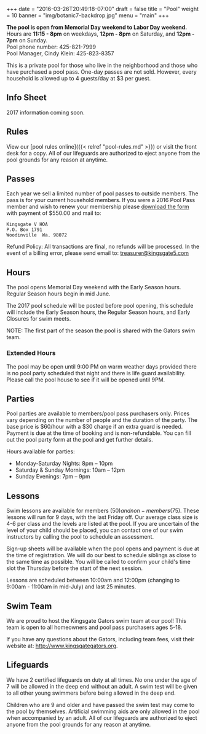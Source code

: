 +++
date = "2016-03-26T20:49:18-07:00"
draft = false
title = "Pool"
weight = 10
banner = "img/botanic7-backdrop.jpg"
menu = "main"
+++

<div class="alert alert-info" role="alert">
<strong>The pool is open from Memorial Day weekend to Labor Day weekend.</strong><br />
Hours are <strong>11:15 - 8pm</strong> on weekdays, <strong>12pm - 8pm</strong> on Saturday, and <strong>12pm - 7pm</strong> on Sunday. <br />
Pool phone number: 425-821-7999<br />
Pool Manager, Cindy Klein: 425-823-8357<br />
</div>

This is a private pool for those who live in the neighborhood and those who have purchased a pool pass. One-day passes are not sold. However, every household is allowed up to 4 guests/day at $3 per guest.
 
## Info Sheet

2017 information coming soon.

## Rules

View our [pool rules online]({{< relref "pool-rules.md" >}}) or visit the front desk for a copy. All of our lifeguards are authorized to eject anyone from the pool grounds for any reason at anytime.
 
## Passes

Each year we sell a limited number of pool passes to outside members. The pass is for your current household members. If you were a 2016 Pool Pass member and wish to renew your membership please <a href="../pdf/kingsgate5-pooluse-2017.pdf">download the form</a> with payment of $550.00 and mail to:
 
    Kingsgate V HOA
    P.O. Box 1791
    Woodinville  Wa. 98072
 
Refund Policy: All transactions are final, no refunds will be processed. In the event of a billing error, please send email to: [treasurer@kingsgate5.com](mailto:treasurer@kingsgate5.com)
 
## Hours
 
The pool opens Memorial Day weekend with the Early Season hours. Regular Season hours begin in mid June.
 
The 2017 pool schedule will be posted before pool opening, this schedule will include the Early Season hours, the Regular Season hours, and Early Closures for swim meets.
 
NOTE: The first part of the season the pool is shared with the Gators swim team.
 
### Extended Hours

The pool may be open until 9:00 PM on warm weather days provided there is no pool party scheduled that night and there is life guard availability.  Please call the pool house to see if it will be opened until 9PM.
 
## Parties

Pool parties are available to members/pool pass purchasers only. Prices vary depending on the number of people and the duration of the party. The base price is $60/hour with a $30 charge if an extra guard is needed. Payment is due at the time of booking and is non-refundable. You can fill out the pool party form at the pool and get further details.

Hours available for parties:

- Monday-Saturday Nights: 8pm – 10pm
- Saturday & Sunday Mornings: 10am – 12pm
- Sunday Evenings: 7pm – 9pm
 
## Lessons

Swim lessons are available for members ($50) and non-members ($75). These lessons will run for 9 days, with the last Friday off.  Our average class size is 4-6 per class and the levels are listed at the pool.  If you are uncertain of the level of your child should be placed, you can contact one of our swim instructors by calling the pool to schedule an assessment.
 
Sign-up sheets will be available when the pool opens and payment is due at the time of registration.  We will do our best to schedule siblings as close to the same time as possible.  You will be called to confirm your child's time slot the Thursday before the start of the next session.
 
Lessons are scheduled between 10:00am and 12:00pm (changing to 9:00am - 11:00am in mid-July) and last 25 minutes.
 
## Swim Team

We are proud to host the Kingsgate Gators swim team at our pool!  This team is open to all homeowners and pool pass purchasers ages 5-18.
 
If you have any questions about the Gators, including team fees, visit their website at:
http://www.kingsgategators.org.
 
## Lifeguards

We have 2 certified lifeguards on duty at all times.  No one under the age of 7 will be allowed in the deep end without an adult.  A swim test will be given to all other young swimmers before being allowed in the deep end.
 
Children who are 9 and older and have passed the swim test may come to the pool by themselves.  Artificial swimming aids are only allowed in the pool when accompanied by an adult. All of our lifeguards are authorized to eject anyone from the pool grounds for any reason at anytime. 
 

